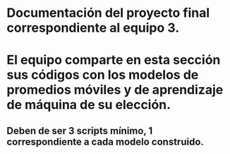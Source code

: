 # Documentación del proyecto final correspondiente al equipo 3. 
# El equipo comparte en esta sección sus códigos con los modelos de promedios móviles y de aprendizaje de máquina de su elección. 
## Deben de ser 3 scripts mínimo, 1 correspondiente a cada modelo construido. 

